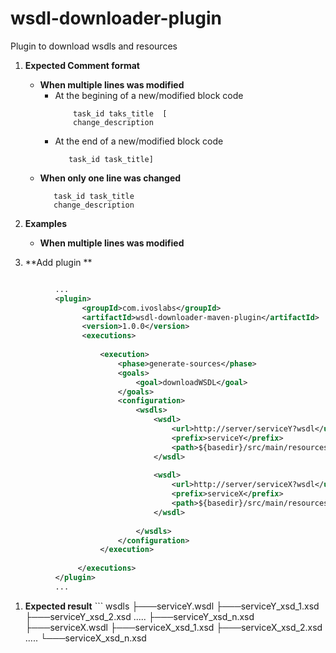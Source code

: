 # wsdl-downloader-plugin
Plugin to download wsdls and resources


1. **Expected Comment format**
     - **When multiple lines was modified**
       - At the begining of a new/modified block code
         ```
             task_id taks_title  [
             change_description
         ```
        - At the end of a new/modified block code
          ```
             task_id task_title]
            ```
     - **When only one line was changed**
         ```
            task_id task_title
            change_description
         ```
        
2. **Examples**         
     - **When multiple lines was modified**
     
     
1. **Add plugin **


```xml

          ...
          <plugin>
                <groupId>com.ivoslabs</groupId>
                <artifactId>wsdl-downloader-maven-plugin</artifactId>
                <version>1.0.0</version>
                <executions>
                     
                    <execution>
                        <phase>generate-sources</phase>
                        <goals>
                            <goal>downloadWSDL</goal>
                        </goals>
                        <configuration>
                            <wsdls>
                                <wsdl>
                                    <url>http://server/serviceY?wsdl</url>
                                    <prefix>serviceY</prefix>
                                    <path>${basedir}/src/main/resources/wsdls</path>
                                </wsdl>
                                
                                <wsdl>
                                    <url>http://server/serviceX?wsdl</url>
                                    <prefix>serviceX</prefix>
                                    <path>${basedir}/src/main/resources/wsdls</path>
                                </wsdl>
                                
                            </wsdls>                   		
                        </configuration> 
                    </execution>
                    
               </executions>
          </plugin>
          ...
```


 
1. **Expected result**
       ```
       wsdls 
       ├───serviceY.wsdl
       ├───serviceY_xsd_1.xsd
       ├───serviceY_xsd_2.xsd
       .....
       ├───serviceY_xsd_n.xsd
       ├───serviceX.wsdl
       ├───serviceX_xsd_1.xsd
       ├───serviceX_xsd_2.xsd
       .....
       └───serviceX_xsd_n.xsd
   
      ```

